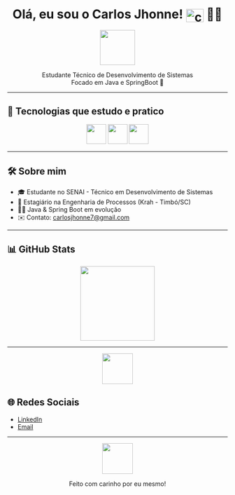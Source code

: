 <h1 align="center">Olá, eu sou o Carlos Jhonne! <img align="center" alt="cathand-Js" height="30" width="40" src="https://user-images.githubusercontent.com/100048908/212252636-1d20ada1-aa24-4fc5-b36c-67c1d694fd89.gif">   🧑‍💻</h1> 

<p align="center">
  <img src="https://media.giphy.com/media/ArLxZ4PebH2Ug/giphy.gif" width="80px">
</p>

<p align="center">
  Estudante Técnico de Desenvolvimento de Sistemas <br>
  Focado em Java e SpringBoot 🌱
</p>

---

## 🚀 Tecnologias que estudo e pratico

<div align="center">
  <img src="https://cdn.jsdelivr.net/gh/devicons/devicon/icons/java/java-original.svg" width="45px" />
  <img src="https://cdn.jsdelivr.net/gh/devicons/devicon/icons/spring/spring-original.svg" width="45px" />
  <img src="https://cdn.jsdelivr.net/gh/devicons/devicon/icons/mysql/mysql-original.svg" width="45px" />
</div>

---

## 🛠 Sobre mim

- 🎓 Estudante no SENAI - Técnico em Desenvolvimento de Sistemas
- 💼 Estagiário na Engenharia de Processos (Krah - Timbó/SC)
- 👨‍💻 Java & Spring Boot em evolução
- ✉️ Contato: carlosjhonne7@gmail.com

---

## 📊 GitHub Stats

<div align="center">
  <img height="170em" src="https://github-readme-stats.vercel.app/api?username=JhonneSB&show_icons=true&theme=tokyonight&hide_title=true"/>
</div>

---

<p align="center">
  <img src="https://media.giphy.com/media/JIX9t2j0ZTN9S/giphy.gif" width="70px">
</p>

## 🌐 Redes Sociais

- [LinkedIn](https://www.linkedin.com/in/carlos-jhonne-8096a42a5/)
- [Email](mailto:carlosjhonne7@gmail.com)

---

<p align="center">
  <img src="https://media.giphy.com/media/IauL6LvGNlT3ffhcqq/giphy.gif" width="70px">
</p>

<div align="center">
Feito com carinho por eu mesmo!
</div>
